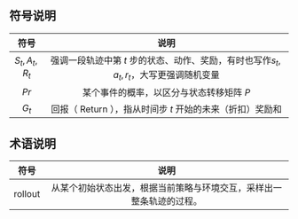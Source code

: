 
## 符号说明

|      符号       |                          说明                          |
| :-----------: | :--------------------------------------------------: |
| $S_t,A_t,R_t$ | 强调一段轨迹中第 $t$ 步的状态、动作、奖励，有时也写作$s_t,a_t,r_t$，大写更强调随机变量 |
|     $Pr$      |                某个事件的概率，以区分与状态转移矩阵 $P$                |
|     $G_t$     |     回报（ $\text{Return}$ ），指从时间步 $t$ 开始的未来（折扣）奖励和     |

## 术语说明

|        符号        |                 说明                 |
| :--------------: | :--------------------------------: |
| $\text{rollout}$ | 从某个初始状态出发，根据当前策略与环境交互，采样出一整条轨迹的过程。 |